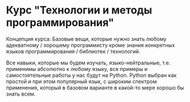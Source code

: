 # Курс "Технологии и методы программирования"

Концепция курса:
Базовые вещи, которые нужно знать любому адекватному / хорошему программисту кроме
знания конкретных языков программирования / библиотек / технологий.

Все навыки, которые мы будем изучать, языко-нейтральные, т.е. применимы абсолютно к любому языку, все примеры и самостоятельные работы у нас будут на Python.
Python выбран как простой и при этом популярный язык, с широким спектром применения, который в базовом варианте в какой-то мере хорошо бы знать всем.



